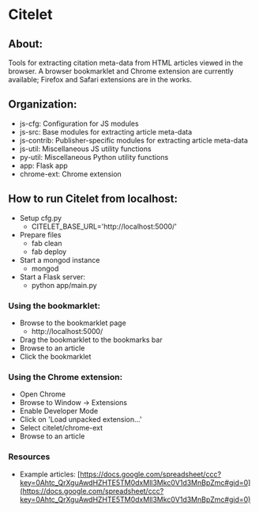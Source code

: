 # Citelet

## About:

Tools for extracting citation meta-data from HTML articles viewed in the browser. A browser bookmarklet and Chrome extension are currently available; Firefox and Safari extensions are in the works.

## Organization:

* js-cfg: Configuration for JS modules
* js-src: Base modules for extracting article meta-data
* js-contrib: Publisher-specific modules for extracting article meta-data
* js-util: Miscellaneous JS utility functions
* py-util: Miscellaneous Python utility functions
* app: Flask app
* chrome-ext: Chrome extension

## How to run Citelet from localhost:

* Setup cfg.py
    * CITELET_BASE_URL='http://localhost:5000/'
* Prepare files
    * fab clean
    * fab deploy
* Start a mongod instance
    * mongod
* Start a Flask server:
    * python app/main.py

### Using the bookmarklet:

* Browse to the bookmarklet page
    * http://localhost:5000/
* Drag the bookmarklet to the bookmarks bar
* Browse to an article
* Click the bookmarklet

### Using the Chrome extension:

* Open Chrome
* Browse to Window -> Extensions
* Enable Developer Mode
* Click on 'Load unpacked extension...'
* Select citelet/chrome-ext
* Browse to an article

### Resources

* Example articles: [https://docs.google.com/spreadsheet/ccc?key=0Ahtc_QrXguAwdHZHTE5TM0dxMll3Mkc0V1d3MnBpZmc#gid=0](https://docs.google.com/spreadsheet/ccc?key=0Ahtc_QrXguAwdHZHTE5TM0dxMll3Mkc0V1d3MnBpZmc#gid=0)
